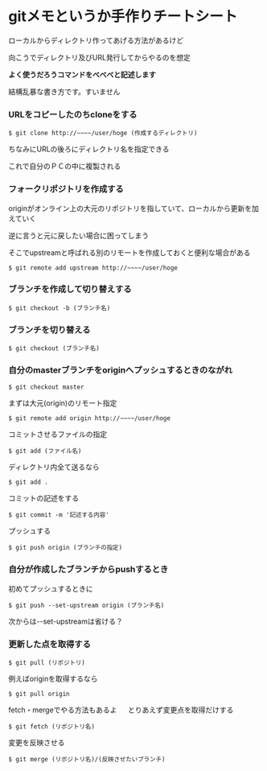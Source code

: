 # gitメモというか手作りチートシート
 ローカルからディレクトリ作ってあげる方法があるけど

 向こうでディレクトリ及びURL発行してからやるのを想定

 __よく使うだろうコマンドをべべべと記述します__

 結構乱暴な書き方です。すいません

### URLをコピーしたのちcloneをする

	$ git clone http://~~~~/user/hoge (作成するディレクトリ)

 ちなみにURLの後ろにディレクトリ名を指定できる

 これで自分のＰＣの中に複製される

### フォークリポジトリを作成する
 originがオンライン上の大元のリポジトリを指していて、ローカルから更新を加えていく

 逆に言うと元に戻したい場合に困ってしまう　

 そこでupstreamと呼ばれる別のリモートを作成しておくと便利な場合がある

	$ git remote add upstream http://~~~~/user/hoge

### ブランチを作成して切り替えする

	$ git checkout -b (ブランチ名)

### ブランチを切り替える

	$ git checkout (ブランチ名)

### 自分のmasterブランチをoriginへプッシュするときのながれ
	$ git checkout master

 まずは大元(origin)のリモート指定

	$ git remote add origin http://~~~~/user/hoge

 コミットさせるファイルの指定

	$ git add (ファイル名)

 ディレクトリ内全て送るなら

	$ git add .

 コミットの記述をする

	$ git commit -m '記述する内容'

 プッシュする

	$ git push origin (ブランチの指定)

### 自分が作成したブランチからpushするとき
 初めてプッシュするときに

	$ git push --set-upstream origin (ブランチ名)

 次からは--set-upstreamは省ける？

### 更新した点を取得する

	$ git pull (リポジトリ)

 例えばoriginを取得するなら

	$ git pull origin

 fetch・mergeでやる方法もあるよ
　
 とりあえず変更点を取得だけする

	$ git fetch (リポジトリ名)

 変更を反映させる

	$ git merge (リポジトリ名)/(反映させたいブランチ)